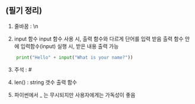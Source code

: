 ## (필기 정리)

1. 줄바꿈 : \n

2. input 함수
   input 함수 사용 시, 출력 함수와 다르게 단어를 입력 받음
   출력 함수 안에 입력함수(input) 실행 시, 받은 내용 출력 가능

```python
    print("Hello" + input("What is your name?"))
```

3. 주석 : #

4. len() : string 갯수 출력 함수

5. 파이썬에서 \_ 는 무시되지만 사용자에게는 가독성이 좋음
